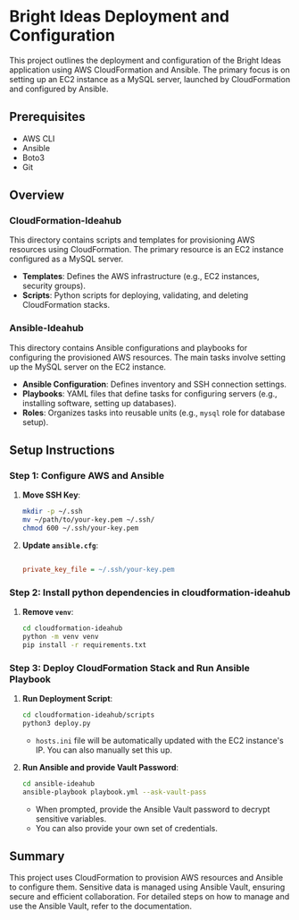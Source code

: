 # Bright Ideas Deployment and Configuration

This project outlines the deployment and configuration of the Bright Ideas application using AWS CloudFormation and Ansible. The primary focus is on setting up an EC2 instance as a MySQL server, launched by CloudFormation and configured by Ansible.

## Prerequisites

- AWS CLI
- Ansible
- Boto3
- Git

## Overview

### CloudFormation-Ideahub

This directory contains scripts and templates for provisioning AWS resources using CloudFormation. The primary resource is an EC2 instance configured as a MySQL server.

- **Templates**: Defines the AWS infrastructure (e.g., EC2 instances, security groups).
- **Scripts**: Python scripts for deploying, validating, and deleting CloudFormation stacks.

### Ansible-Ideahub

This directory contains Ansible configurations and playbooks for configuring the provisioned AWS resources. The main tasks involve setting up the MySQL server on the EC2 instance.

- **Ansible Configuration**: Defines inventory and SSH connection settings.
- **Playbooks**: YAML files that define tasks for configuring servers (e.g., installing software, setting up databases).
- **Roles**: Organizes tasks into reusable units (e.g., `mysql` role for database setup).

## Setup Instructions

### Step 1: Configure AWS and Ansible

1. **Move SSH Key**:
    ```sh
    mkdir -p ~/.ssh
    mv ~/path/to/your-key.pem ~/.ssh/
    chmod 600 ~/.ssh/your-key.pem
    ```

2. **Update `ansible.cfg`**:
    ```ini
    
    private_key_file = ~/.ssh/your-key.pem
    ```

### Step 2: Install python dependencies in cloudformation-ideahub

1. **Remove `venv`**:
    ```sh
    cd cloudformation-ideahub
    python -m venv venv
    pip install -r requirements.txt
    ```


### Step 3: Deploy CloudFormation Stack and Run Ansible Playbook

1. **Run Deployment Script**:
    ```sh
    cd cloudformation-ideahub/scripts
    python3 deploy.py
    ```
    - ```hosts.ini``` file  will be automatically updated with the EC2 instance's IP. You can also manually set this up.

2. **Run Ansible and provide Vault Password**:
    ```sh
    cd ansible-ideahub
    ansible-playbook playbook.yml --ask-vault-pass
    ```
    - When prompted, provide the Ansible Vault password to decrypt sensitive variables.
    - You can also provide your own set of credentials.

## Summary

This project uses CloudFormation to provision AWS resources and Ansible to configure them. Sensitive data is managed using Ansible Vault, ensuring secure and efficient collaboration. For detailed steps on how to manage and use the Ansible Vault, refer to the documentation.